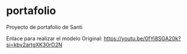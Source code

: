# portafolio
Proyecto de portafolio de Santi

Enlace para realizar el modelo Original:
https://youtu.be/0fYi8SGA20k?si=kby2artgXK30rO2N
